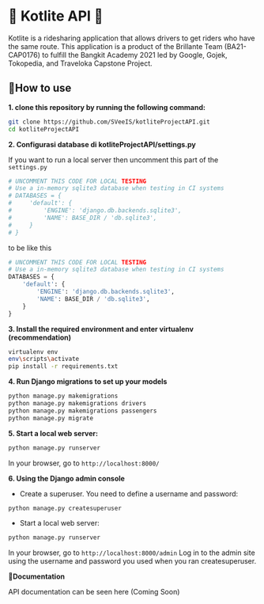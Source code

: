 # 📱 Kotlite API 📱

Kotlite is a ridesharing application that allows drivers to get riders who have the same route. This application is a product of the Brillante Team (BA21-CAP0176) to fulfill the Bangkit Academy 2021 led by Google, Gojek, Tokopedia, and Traveloka Capstone Project.

## 📌How to use

**1. clone this repository by running the following command:**

```bash
git clone https://github.com/SVeeIS/kotliteProjectAPI.git
cd kotliteProjectAPI
```

**2. Configurasi database di kotliteProjectAPI/settings.py**

   If you want to run a local server then uncomment this part of the `settings.py`

```python
# UNCOMMENT THIS CODE FOR LOCAL TESTING
# Use a in-memory sqlite3 database when testing in CI systems
# DATABASES = {
#     'default': {
#         'ENGINE': 'django.db.backends.sqlite3',
#         'NAME': BASE_DIR / 'db.sqlite3',
#     }
# }
```

to be like this

```python
# UNCOMMENT THIS CODE FOR LOCAL TESTING
# Use a in-memory sqlite3 database when testing in CI systems
DATABASES = {
    'default': {
        'ENGINE': 'django.db.backends.sqlite3',
        'NAME': BASE_DIR / 'db.sqlite3',
    }
}
```

**3. Install the required environment and enter virtualenv (recommendation)**

```bash
virtualenv env
env\scripts\activate
pip install -r requirements.txt
```

**4. Run Django migrations to set up your models**

```bash
python manage.py makemigrations
python manage.py makemigrations drivers
python manage.py makemigrations passengers
python manage.py migrate
```

**5. Start a local web server:**

```bash
python manage.py runserver
```

In your browser, go to `http://localhost:8000/`

**6. Using the Django admin console**

- Create a superuser. You need to define a username and password:

```bash
python manage.py createsuperuser
```

- Start a local web server:

```bash
python manage.py runserver
```

In your browser, go to  `http://localhost:8000/admin` Log in to the admin site using the username and password you used when you ran createsuperuser.

**📌Documentation**

API documentation can be seen here (Coming Soon)
